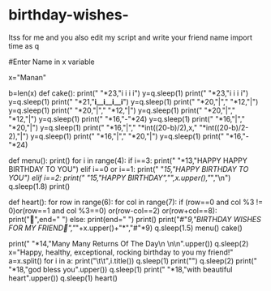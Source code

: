 # birthday-wishes-
Itss for me and you also edit my script and  write your friend name
import time as q
 
#Enter Name in x variable
 
x="Manan"
 
b=len(x)
def cake(): 
    print(" "*23,"i  i  i  i")
    y=q.sleep(1)
    print(" "*23,"i  i  i  i")
    y=q.sleep(1)
    print(" "*21,"__i__i__i__i__")
    y=q.sleep(1)
    print(" "*20,"|"," "*12,"|")
    y=q.sleep(1)
    print(" "*20,"|"," "*12,"|")
    y=q.sleep(1)
    print(" "*20,"|"," "*12,"|")
    y=q.sleep(1)
    print(" "*16,"-"*24)
    y=q.sleep(1)
    print(" "*16,"|"," "*20,"|")
    y=q.sleep(1)
    print(" "*16,"|"," "*int((20-b)/2),x," "*int((20-b)/2-2),"|")
    y=q.sleep(1)
    print(" "*16,"|"," "*20,"|")
    y=q.sleep(1)
    print(" "*16,"-"*24)
 
 
def menu():
    print()
    for i in range(4):
        if i==3:
            print(" "*13,"HAPPY HAPPY BIRTHDAY TO YOU")
        elif i==0 or i==1:
            print(" "*15,"HAPPY BIRTHDAY TO YOU")
        elif i==2:
            print(" "*15,"HAPPY BIRTHDAY","*",x.upper(),"*","\n")
        q.sleep(1.8)
        print()
    
def heart():
    for row in range(6):
        for col in range(7):
            if (row==0 and col %3 != 0)or(row==1 and col %3==0) or(row-col==2) or(row+col==8):
                print("💙",end=" ")
            else:
                print(end="  ")
        print() 
print("#"*9,"BIRTHDAY WISHES FOR MY FRIEND👫","*"+x.upper()+"*","#"*9)
q.sleep(1.5)
menu()
cake()
 
print(" "*14,"Many Many Returns Of The Day\n \n\n".upper())
q.sleep(2)
x="Happy, healthy, exceptional, rocking birthday to you my friend!"
a=x.split()
for i in a:
    print("\t\t",i.title())
    q.sleep(1)
print("")
q.sleep(2)
print(" "*18,"god bless you".upper())
q.sleep(1)
print(" "*18,"with beautiful heart".upper())
q.sleep(1)
heart()

